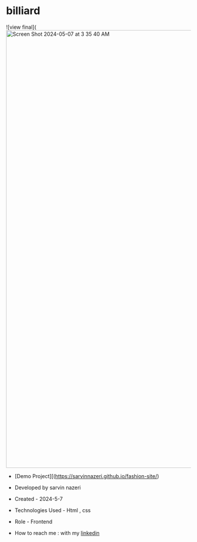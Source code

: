 # billiard


![view final](<img width="1194" alt="Screen Shot 2024-05-07 at 3 35 40 AM" src="https://github.com/sarvinnazeri/billiard-/assets/166671712/7ea4fcad-0dbd-4d2c-893c-6a9b46b4c5be">

- [Demo Project][(https://sarvinnazeri.github.io/fashion-site/)

- Developed by sarvin nazeri

- Created - 2024-5-7

- Technologies Used - Html , css 

- Role - Frontend

- How to reach me : with my [linkedin](https://www.linkedin.com/in/sarvin-nazeri)
